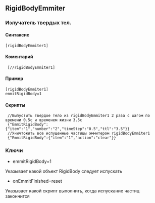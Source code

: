 ## RigidBodyEmmiter

### Излучатель твердых тел. 

#### Cинтаксис

    [rigidBodyEmmiter1]
    
    
#### Коментарий

     [//rigidBodyEmmiter1]
   
#### Пример

    [rigidBodyEmmiter1]
    emmitRigidBody=1


   
#### Скрипты
     //Выпустить твердое тело из rigidBodyEmmiter1 2 раза с шагом по времени 0.5с и временем жизни 3.5с
     {"EmmitRigidBody":{"item":"1","number":"2","timeStep":"0.5","ttl":"3.5"}}
     //Уничтожить все испущенные частицы эммитером rigidBodyEmmiter1
     {"EmmitRigidBody":{"item":"1","action":"clear"}}





### Ключи


* emmitRigidBody=1

Указывает какой объект RigidBody  следует испускать

* onEmmitFinished=reset

Указывает какой скрипт выполнить, когда испускание частиц закончится
